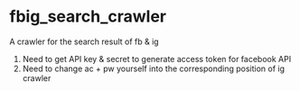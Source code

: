 # fbig_search_crawler
A crawler for the search result of fb &amp; ig

1. Need to get API key & secret to generate access token for facebook API
2. Need to change ac + pw yourself into the corresponding position of ig crawler
